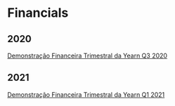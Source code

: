# Financials

## 2020

[Demonstração Financeira Trimestral da Yearn Q3 2020](https://github.com/yearn/yearn-pm/raw/master/financials/reports/2020Q3-yearn-quarterly-report.pdf)

## 2021

[Demonstração Financeira Trimestral da Yearn Q1 2021](https://github.com/yearn/yearn-pm/raw/master/financials/reports/2021Q1-yearn-quarterly-report.pdf)
